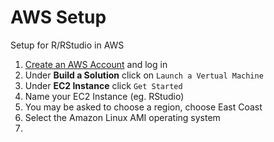 # AWS Setup
Setup for R/RStudio in AWS

1. [Create an AWS Account](https://aws.amazon.com/) and log in  
2. Under **Build a Solution** click on `Launch a Vertual Machine`  
3. Under **EC2 Instance** click `Get Started`  
4. Name your EC2 Instance (eg. RStudio)  
5. You may be asked to choose a region, choose East Coast
6. Select the Amazon Linux AMI operating system  
7. 
